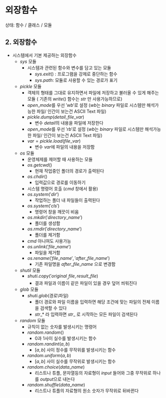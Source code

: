 # 외장함수

상태: 함수 / 클래스 / 모듈

## 2. 외장함수

- 시스템에서 기본 제공하는 외장함수
    - $sys$ 모듈
        - 시스템과 관련된 함수와 변수를 담고 있는 모듈
            - $sys.exit()$ : 프로그램을 강제로 중단하는 함수
            - $sys.path$: 모듈로 사용할 수 있는 경로가 표기
    - $pickle$ 모듈
        - 객체의 형태를 그대로 유지하면서 파일에 저장하고 불러올 수 있게 해주는 모듈 ( 기존의 $write()$ 함수는 $str$ 만 사용가능하므로)
        - $open\_mode$를 우선 $'wb'$로 설정 ($wb$는 $binary$ 파일로 시스템만 해석가능한 파일/ 인간이 보는건 ASCII Text 파일)
        - $pickle.dump(detail,file\_var)$
            - 변수 $detail$의 내용을 파일에  저장한다
        - $open\_mode$를 우선 $'rb'$로 설정 ($wb$는 $binary$ 파일로 시스템만 해석가능한 파일/ 인간이 보는건 ASCII Text 파일)
        - $var=pickle.load(file\_var)$
            - 변수 $var$에 파일의 내용을 저장함
    - $os$ 모듈
        - 운영체제를 제어할 때 사용하는 모듈
        - $os.getcwd()$
            - 현재 작업중인 폴더의 경로가 출력된다
        - $os.chdir()$
            - 입력값으로 경로를 이동하기
        - 시스템 명령어 호출 $(cmd$  창에서 활용$)$
        - $os.system('dir')$
            - 작업하는 폴더 내 파일들이 출력된다
        - $os.system('cls')$
            - 명령어 창을 깨끗이 비움
        - $os.mkdir('directory\_name')$
            - 폴더를 생성함
        - $os.rmdir('directory\_name')$
            - 폴더를 제거함
        - $cmd$ 아니여도 사용가능
        - $os.unlink('file\_name')$
            - 파일을 제거함
        - $os.rename('file\_name',' after\_file\_name')$
            - 기존 파일명을 $after\_file\_name$ 으로 변경함
    - $shutil$  모듈
        - $shuti.copy('original_\_file,result\_file)$
            - 결과 파일과 이름이 같은 파일이 있을 경우 덮어 씌워진다
    - $glob$ 모듈
        - $shuti.glob($경로\\파일$)$
            - 폴더 경로와 파일 이름을 입력하면 해당 조건에 맞는 파일의 전체 이름을 검색할 수 있다
            - $str\_$* 라 입력하면 $str\_$ 로 시작하는 모든 파일이 검색된다
    - $random$ 모듈
        - 규칙이 없는 숫자를 발생시키는 명령어
        - $random.random()$
            - 0과 1사이 실수를 발생시키는 함수
        - $random.randint(a,b)$
            - $[a,b]$ 사이 정수를 무작위를 발생시키는 함수
        - $random.uniform(a,b)$
            - $[a,b]$ 사이 실수를 무작위로 발생시키는 함수
        - $random.choice(data\_name)$
            - 리스트나 튜플, 문자열등의 자료형이 $input$ 들어와 그중 무작위로 하나를 $output$으로 내논다
        - $random.shuffle($$data\_name)$
            - 리스트나 튜플의 자료형의 원소 숫자가 무작위로 뒤바뀐다